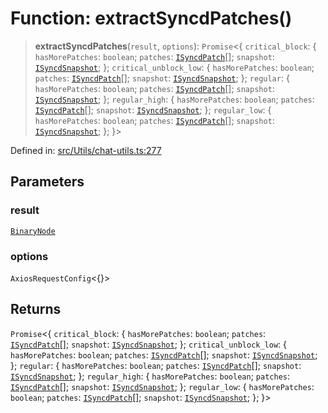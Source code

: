 # Function: extractSyncdPatches()

> **extractSyncdPatches**(`result`, `options`): `Promise`\<\{ `critical_block`: \{ `hasMorePatches`: `boolean`; `patches`: [`ISyncdPatch`](../namespaces/proto/interfaces/ISyncdPatch.md)[]; `snapshot`: [`ISyncdSnapshot`](../namespaces/proto/interfaces/ISyncdSnapshot.md); \}; `critical_unblock_low`: \{ `hasMorePatches`: `boolean`; `patches`: [`ISyncdPatch`](../namespaces/proto/interfaces/ISyncdPatch.md)[]; `snapshot`: [`ISyncdSnapshot`](../namespaces/proto/interfaces/ISyncdSnapshot.md); \}; `regular`: \{ `hasMorePatches`: `boolean`; `patches`: [`ISyncdPatch`](../namespaces/proto/interfaces/ISyncdPatch.md)[]; `snapshot`: [`ISyncdSnapshot`](../namespaces/proto/interfaces/ISyncdSnapshot.md); \}; `regular_high`: \{ `hasMorePatches`: `boolean`; `patches`: [`ISyncdPatch`](../namespaces/proto/interfaces/ISyncdPatch.md)[]; `snapshot`: [`ISyncdSnapshot`](../namespaces/proto/interfaces/ISyncdSnapshot.md); \}; `regular_low`: \{ `hasMorePatches`: `boolean`; `patches`: [`ISyncdPatch`](../namespaces/proto/interfaces/ISyncdPatch.md)[]; `snapshot`: [`ISyncdSnapshot`](../namespaces/proto/interfaces/ISyncdSnapshot.md); \}; \}\>

Defined in: [src/Utils/chat-utils.ts:277](https://github.com/Fokusdotid/Baileys/blob/8399cb6fd4e55090cdf57b06ffaae3e8a88880fe/src/Utils/chat-utils.ts#L277)

## Parameters

### result

[`BinaryNode`](../type-aliases/BinaryNode.md)

### options

`AxiosRequestConfig`\<\{\}\>

## Returns

`Promise`\<\{ `critical_block`: \{ `hasMorePatches`: `boolean`; `patches`: [`ISyncdPatch`](../namespaces/proto/interfaces/ISyncdPatch.md)[]; `snapshot`: [`ISyncdSnapshot`](../namespaces/proto/interfaces/ISyncdSnapshot.md); \}; `critical_unblock_low`: \{ `hasMorePatches`: `boolean`; `patches`: [`ISyncdPatch`](../namespaces/proto/interfaces/ISyncdPatch.md)[]; `snapshot`: [`ISyncdSnapshot`](../namespaces/proto/interfaces/ISyncdSnapshot.md); \}; `regular`: \{ `hasMorePatches`: `boolean`; `patches`: [`ISyncdPatch`](../namespaces/proto/interfaces/ISyncdPatch.md)[]; `snapshot`: [`ISyncdSnapshot`](../namespaces/proto/interfaces/ISyncdSnapshot.md); \}; `regular_high`: \{ `hasMorePatches`: `boolean`; `patches`: [`ISyncdPatch`](../namespaces/proto/interfaces/ISyncdPatch.md)[]; `snapshot`: [`ISyncdSnapshot`](../namespaces/proto/interfaces/ISyncdSnapshot.md); \}; `regular_low`: \{ `hasMorePatches`: `boolean`; `patches`: [`ISyncdPatch`](../namespaces/proto/interfaces/ISyncdPatch.md)[]; `snapshot`: [`ISyncdSnapshot`](../namespaces/proto/interfaces/ISyncdSnapshot.md); \}; \}\>

